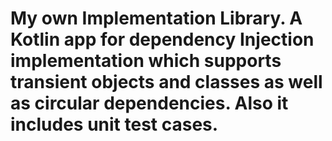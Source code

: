 # My own Implementation Library. A Kotlin app for dependency Injection implementation which supports transient objects and classes as well as circular dependencies. Also it includes unit test cases.
